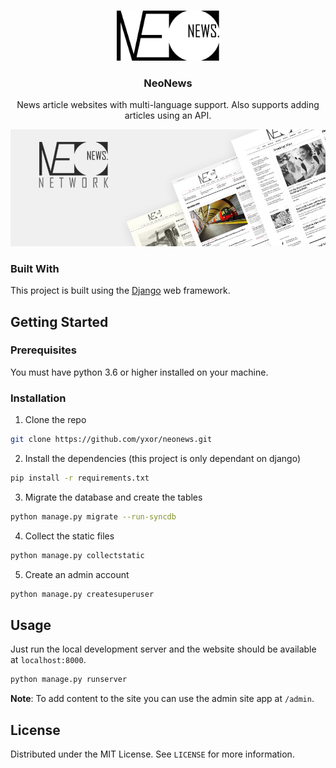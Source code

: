 <br />
<p align="center">
  <a href="#">
    <img src=".github/logo.png" alt="Logo"  height="80">
  </a>

  <h3 align="center">NeoNews</h3>

  <p align="center">
    News article websites with multi-language support. Also supports adding articles using an API.
    <br />
  </p>
</p>


[![Product Name Screen Shot][product-screenshot]](#)


### Built With

This project is built using the [Django](https://www.djangoproject.com/) web framework.

## Getting Started

### Prerequisites

You must have python 3.6 or higher installed on your machine.

### Installation

1. Clone the repo

```sh
git clone https://github.com/yxor/neonews.git
```

2. Install the dependencies (this project is only dependant on django)

```sh
pip install -r requirements.txt
```

3. Migrate the database and create the tables

```sh
python manage.py migrate --run-syncdb
```

4. Collect the static files

```sh
python manage.py collectstatic
```

5. Create an admin account

```sh
python manage.py createsuperuser
```

## Usage

Just run the local development server and the website should be available at `localhost:8000`.

```sh
python manage.py runserver
```

**Note**: To add content to the site you can use the admin site app at `/admin`.

## License

Distributed under the MIT License. See `LICENSE` for more information.

[product-screenshot]: .github/social.png

